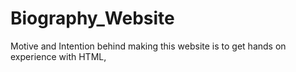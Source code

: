 # Biography_Website
Motive and Intention behind making this website is to get hands on experience with HTML,
